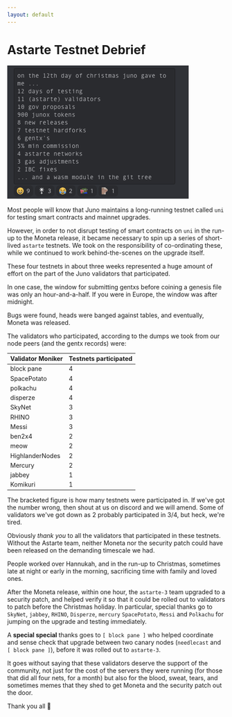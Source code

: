 ```yaml
---
layout: default
---
```


# Astarte Testnet Debrief

![A poem about astarte, by block pane](https://raw.githubusercontent.com/envoylabs/blog/gh-pages/assets/astarte.png)

Most people will know that Juno maintains a long-running testnet called `uni` for testing smart contracts and mainnet upgrades.

However, in order to not disrupt testing of smart contracts on `uni` in the run-up to the Moneta release, it became necessary to spin up a series of short-lived `astarte` testnets. We took on the responsibility of co-ordinating these, while we continued to work behind-the-scenes on the upgrade itself.

These four testnets in about three weeks represented a huge amount of effort on the part of the Juno validators that participated.

In one case, the window for submitting gentxs before coining a genesis file was only an hour-and-a-half. If you were in Europe, the window was after midnight.

Bugs were found, heads were banged against tables, and eventually, Moneta was released.

The validators who participated, according to the dumps we took from our node peers (and the gentx records) were:

|Validator Moniker | Testnets participated |
| ---------------- | --------------------- |
| block pane       | 4                     |
| SpacePotato      | 4                     |
| polkachu         | 4                     |
| disperze         | 4                     |
| SkyNet           | 3                     |
| RHINO            | 3                     |
| Messi            | 3                     |
| ben2x4           | 2                     |
| meow             | 2                     |
| HighlanderNodes  | 2                     |
| Mercury          | 2                     |
| jabbey           | 1                     |
| Komikuri         | 1                     |

The bracketed figure is how many testnets were participated in. If we've got the number wrong, then shout at us on discord and we will amend. Some of validators we've got down as 2 probably participated in 3/4, but heck, we're tired.

Obviously _thank you_ to all the validators that participated in these testnets. Without the Astarte team, neither Moneta nor the security patch could have been released on the demanding timescale we had.

People worked over Hannukah, and in the run-up to Christmas, sometimes late at night or early in the morning, sacrificing time with family and loved ones.

After the Moneta release, within one hour, the `astarte-3` team upgraded to a security patch, and helped verify it so that it could be rolled out to validators to patch before the Christmas holiday. In particular, special thanks go to `SkyNet`, `jabbey`, `RHINO`, `Disperze`, `mercury` `SpacePotato`, `Messi` and `Polkachu` for jumping on the upgrade and testing immediately.

A **special special** thanks goes to `[ block pane ]` who helped coordinate and sense check that upgrade between two canary nodes (`needlecast` and `[ block pane ]`), before it was rolled out to `astarte-3`.

It goes without saying that these validators deserve the support of the community, not just for the cost of the servers they were running (for those that did all four nets, for a month) but also for the blood, sweat, tears, and sometimes memes that they shed to get Moneta and the security patch out the door.

Thank you all 🙏
